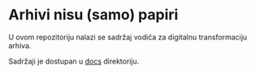 # Arhivi nisu (samo) papiri

U ovom repozitoriju nalazi se sadržaj vodiča za digitalnu transformaciju arhiva.

Sadržaji je dostupan u [docs](docs/README.md) direktoriju.

